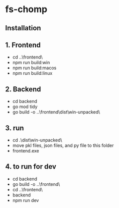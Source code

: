 # fs-chomp

## Installation
## 1. Frontend
- cd ..\frontend\
- npm run build:win
- npm run build:macos
- npm run build:linux
## 2. Backend
  - cd backend
  - go mod tidy
  - go build -o ..\frontend\dist\win-unpacked\
## 3. run
  - cd .\dist\win-unpacked\
  - move pkl files, json files, and py file to this folder 
  - frontend.exe
## 4. to run for dev
  - cd backend
  - go build -o ..\frontend\
  - cd ..\frontend\
  - backend
  - npm run dev